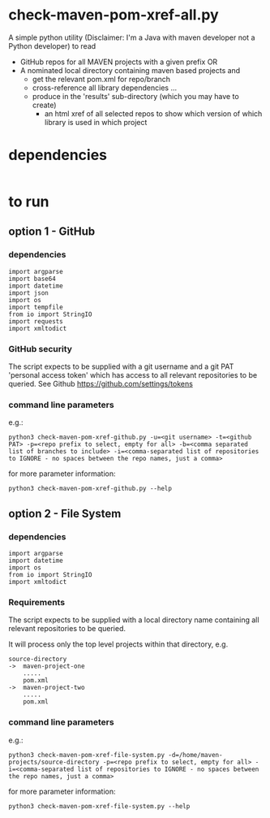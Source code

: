 # check-maven-pom-xref-all.py

A simple python utility (Disclaimer: I'm a Java with maven developer not a Python developer) to read 
* GitHub repos for all MAVEN projects with a given prefix 
OR
* A nominated local directory containing maven based projects and 
  - get the relevant pom.xml for repo/branch
  - cross-reference all library dependencies ...
  - produce in the 'results' sub-directory (which you may have to create)
    - an html xref of all selected repos to show which version of which library is used in which project

# dependencies

```commandline

```

# to run

## option 1 - GitHub
### dependencies
```commandline
import argparse
import base64
import datetime
import json
import os
import tempfile
from io import StringIO
import requests
import xmltodict
```
### GitHub security
The script expects to be supplied with a git username and a git PAT 'personal access token' which has access to all relevant repositories to be queried.
See Github https://github.com/settings/tokens

### command line parameters
e.g.:
```
python3 check-maven-pom-xref-github.py -u=<git username> -t=<github PAT> -p=<repo prefix to select, empty for all> -b=<comma separated list of branches to include> -i=<comma-separated list of repositories to IGNORE - no spaces between the repo names, just a comma>
```
for more parameter information:
```
python3 check-maven-pom-xref-github.py --help
```

## option 2 - File System
### dependencies
```commandline
import argparse
import datetime
import os
from io import StringIO
import xmltodict
```
### Requirements
The script expects to be supplied with a local directory name containing all relevant repositories to be queried.

It will process only the top level projects within that directory, e.g.
```commandline
source-directory
->  maven-project-one
    .....
    pom.xml
->  maven-project-two
    .....
    pom.xml
```

### command line parameters
e.g.:
```
python3 check-maven-pom-xref-file-system.py -d=/home/maven-projects/source-directory -p=<repo prefix to select, empty for all> -i=<comma-separated list of repositories to IGNORE - no spaces between the repo names, just a comma>
```
for more parameter information:
```
python3 check-maven-pom-xref-file-system.py --help
```
